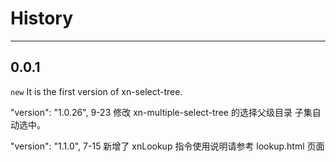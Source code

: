 # History

---

## 0.0.1

`new` It is the first version of xn-select-tree.




  "version": "1.0.26",
9-23 修改 xn-multiple-select-tree  的选择父级目录 子集自动选中。


  "version": "1.1.0",
7-15 新增了 xnLookup  指令使用说明请参考 lookup.html 页面